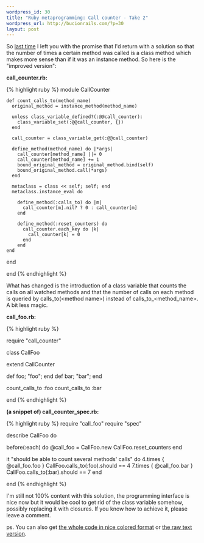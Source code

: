 ```yaml
--- 
wordpress_id: 30
title: "Ruby metaprogramming: Call counter - Take 2"
wordpress_url: http://bucionrails.com/?p=30
layout: post
---
```

So <a href="http://bucionrails.com/2008/12/06/exploring-ruby-metaprogramming-call-counter/" target="_blank">last time</a> I left you with the promise that I'd return with a solution so that the number of times a certain method was called is a class method which makes more sense than if it was an instance method. So here is the "improved version":

<strong>call_counter.rb:</strong>

{% highlight ruby %}
module CallCounter
		
    def count_calls_to(method_name)
      original_method = instance_method(method_name)
    		
      unless class_variable_defined?(:@@call_counter):
        class_variable_set(:@@call_counter, {})
      end
    
      call_counter = class_variable_get(:@@call_counter)
    
      define_method(method_name) do |*args|
        call_counter[method_name] ||= 0
        call_counter[method_name] += 1
        bound_original_method = original_method.bind(self)
        bound_original_method.call(*args)
      end

      metaclass = class << self; self; end
      metaclass.instance_eval do

        define_method(:calls_to) do |m|
          call_counter[m].nil? ? 0 : call_counter[m]
        end

        define_method(:reset_counters) do
          call_counter.each_key do |k|
            call_counter[k] = 0
          end
        end
    end
    
  end

end
{% endhighlight %}

What has changed is the introduction of a class variable that counts the calls on all watched methods and that the number of calls on each method is queried by calls_to(&lt;method name&gt;) instead of calls_to_&lt;method_name&gt;. A bit less magic.

<strong>call_foo.rb:</strong>

{% highlight ruby %}

require "call_counter"

class CallFoo
	
  extend CallCounter

  def foo; "foo"; end
  def bar; "bar"; end

  count_calls_to :foo
  count_calls_to :bar

end
{% endhighlight %}

<strong>(a snippet of) call_counter_spec.rb:</strong>

{% highlight ruby %}
require "call_foo"
require "spec"
	
describe CallFoo do
	
  before(:each) do
    @call_foo = CallFoo.new
    CallFoo.reset_counters
  end
		
  it "should be able to count several methods' calls" do
    4.times { @call_foo.foo }
    CallFoo.calls_to(:foo).should == 4
    7.times { @call_foo.bar }
    CallFoo.calls_to(:bar).should == 7
  end
	
end
{% endhighlight %}

I'm still not 100% content with this solution, the programming interface is nice now but it would be cool to get rid of the class variable somehow, possibly replacing it with closures. If you know how to achieve it, please leave a comment.

ps. You can also get <a href="http://pastie.org/338877">the whole code in nice colored format</a> or <a href="http://pastie.org/338877.txt">the raw text version</a>.

